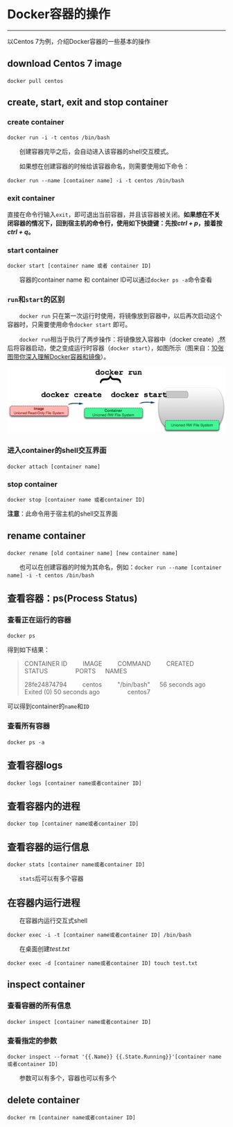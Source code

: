 # Docker容器的操作
----
以Centos 7为例，介绍Docker容器的一些基本的操作

## download Centos 7 image
`docker pull centos`

## create, start, exit and stop container
### create container
`docker run -i -t centos /bin/bash`

&ensp;&ensp;&ensp;&ensp;创建容器完毕之后，会自动进入该容器的shell交互模式。

&ensp;&ensp;&ensp;&ensp;如果想在创建容器的时候给该容器命名，则需要使用如下命令：

`docker run --name [container name] -i -t centos /bin/bash`

### exit container
直接在命令行输入`exit`，即可退出当前容器，并且该容器被关闭。**如果想在不关闭容器的情况下，回到宿主机的命令行，使用如下快捷键：先按*ctrl + p*，接着按*ctrl + q*。**
### start container
`docker start [container name 或者 container ID]`

&ensp;&ensp;&ensp;&ensp;容器的container name 和 container ID可以通过`docker ps -a`命令查看
### `run`和`start`的区别
&ensp;&ensp;&ensp;&ensp;`docker run` 只在第一次运行时使用，将镜像放到容器中，以后再次启动这个容器时，只需要使用命令`docker start` 即可。

&ensp;&ensp;&ensp;&ensp;`docker run`相当于执行了两步操作：将镜像放入容器中（docker create）,然后将容器启动，使之变成运行时容器（`docker start`），如图所示（图来自：[10张图带你深入理解Docker容器和镜像](http://dockone.io/article/783)）。

<div align=center>
<img src="/figures/diff-run-start.jpg"/>
</div>

### 进入container的shell交互界面
`docker attach [container name]`
### stop container
`docker stop [container name 或者container ID]`

**注意**：此命令用于宿主机的shell交互界面

## rename container
`docker rename [old container name] [new container name]`

&ensp;&ensp;&ensp;&ensp;也可以在创建容器的时候为其命名，例如：`docker run --name [container name] -i -t centos /bin/bash`

## 查看容器：ps(Process Status)
### 查看正在运行的容器
`docker ps`

得到如下结果：

> CONTAINER ID &ensp;&ensp;&ensp;&ensp; IMAGE &ensp;&ensp;&ensp;&ensp; COMMAND &ensp;&ensp;&ensp;&ensp; CREATED &ensp;&ensp;&ensp;&ensp;&ensp;&ensp;&ensp;&ensp;&ensp; STATUS &ensp;&ensp;&ensp;&ensp;&ensp;&ensp;&ensp;&ensp; PORTS &ensp;&ensp; NAMES
> 
> 28fe24874794 &ensp;&ensp;&ensp;&ensp; centos &ensp;&ensp;&ensp;&ensp; "/bin/bash" &ensp;&ensp; 56 seconds ago &ensp; Exited (0) 50 seconds ago &ensp;&ensp;&ensp;&ensp;&ensp;&ensp;&ensp;&ensp; centos7

可以得到container的`name`和`ID`
### 查看所有容器
`docker ps -a`
## 查看容器logs
`docker logs [container name或者container ID]`
## 查看容器内的进程
`docker top [container name或者container ID]`

## 查看容器的运行信息
`docker stats [container name或者container ID]`

&ensp;&ensp;&ensp;&ensp;`stats`后可以有多个容器

## 在容器内运行进程
&ensp;&ensp;&ensp;&ensp;在容器内运行交互式shell

`docker exec -i -t [container name或者container ID] /bin/bash`

&ensp;&ensp;&ensp;&ensp;在桌面创建*test.txt*

`docker exec -d [container name或者container ID] touch test.txt`

## inspect container
### 查看容器的所有信息
`docker inspect [container name或者container ID]`
### 查看指定的参数
`docker inspect --format '{{.Name}} {{.State.Running}}'[container name或者container ID]`

&ensp;&ensp;&ensp;&ensp;参数可以有多个，容器也可以有多个
## delete container
`docker rm [container name或者container ID]`